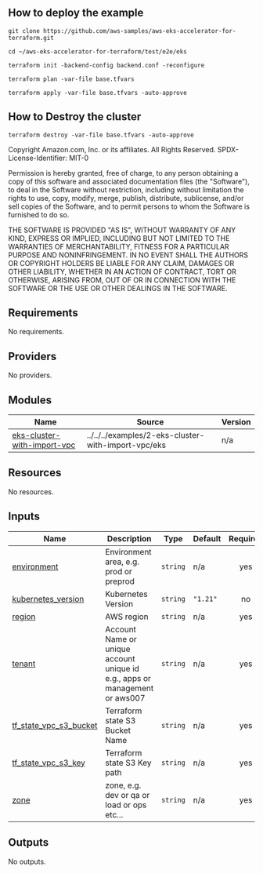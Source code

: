 ## How to deploy the example

    git clone https://github.com/aws-samples/aws-eks-accelerator-for-terraform.git

    cd ~/aws-eks-accelerator-for-terraform/test/e2e/eks

    terraform init -backend-config backend.conf -reconfigure

    terraform plan -var-file base.tfvars

    terraform apply -var-file base.tfvars -auto-approve


## How to Destroy the cluster

    terraform destroy -var-file base.tfvars -auto-approve  



<!--- BEGIN_TF_DOCS --->
Copyright Amazon.com, Inc. or its affiliates. All Rights Reserved.
SPDX-License-Identifier: MIT-0

Permission is hereby granted, free of charge, to any person obtaining a copy of this
software and associated documentation files (the "Software"), to deal in the Software
without restriction, including without limitation the rights to use, copy, modify,
merge, publish, distribute, sublicense, and/or sell copies of the Software, and to
permit persons to whom the Software is furnished to do so.

THE SOFTWARE IS PROVIDED "AS IS", WITHOUT WARRANTY OF ANY KIND, EXPRESS OR IMPLIED,
INCLUDING BUT NOT LIMITED TO THE WARRANTIES OF MERCHANTABILITY, FITNESS FOR A
PARTICULAR PURPOSE AND NONINFRINGEMENT. IN NO EVENT SHALL THE AUTHORS OR COPYRIGHT
HOLDERS BE LIABLE FOR ANY CLAIM, DAMAGES OR OTHER LIABILITY, WHETHER IN AN ACTION
OF CONTRACT, TORT OR OTHERWISE, ARISING FROM, OUT OF OR IN CONNECTION WITH THE
SOFTWARE OR THE USE OR OTHER DEALINGS IN THE SOFTWARE.

## Requirements

No requirements.

## Providers

No providers.

## Modules

| Name | Source | Version |
|------|--------|---------|
| <a name="module_eks-cluster-with-import-vpc"></a> [eks-cluster-with-import-vpc](#module\_eks-cluster-with-import-vpc) | ../../../examples/2-eks-cluster-with-import-vpc/eks | n/a |

## Resources

No resources.

## Inputs

| Name | Description | Type | Default | Required |
|------|-------------|------|---------|:--------:|
| <a name="input_environment"></a> [environment](#input\_environment) | Environment area, e.g. prod or preprod | `string` | n/a | yes |
| <a name="input_kubernetes_version"></a> [kubernetes\_version](#input\_kubernetes\_version) | Kubernetes Version | `string` | `"1.21"` | no |
| <a name="input_region"></a> [region](#input\_region) | AWS region | `string` | n/a | yes |
| <a name="input_tenant"></a> [tenant](#input\_tenant) | Account Name or unique account unique id e.g., apps or management or aws007 | `string` | n/a | yes |
| <a name="input_tf_state_vpc_s3_bucket"></a> [tf\_state\_vpc\_s3\_bucket](#input\_tf\_state\_vpc\_s3\_bucket) | Terraform state S3 Bucket Name | `string` | n/a | yes |
| <a name="input_tf_state_vpc_s3_key"></a> [tf\_state\_vpc\_s3\_key](#input\_tf\_state\_vpc\_s3\_key) | Terraform state S3 Key path | `string` | n/a | yes |
| <a name="input_zone"></a> [zone](#input\_zone) | zone, e.g. dev or qa or load or ops etc... | `string` | n/a | yes |

## Outputs

No outputs.

<!--- END_TF_DOCS --->
